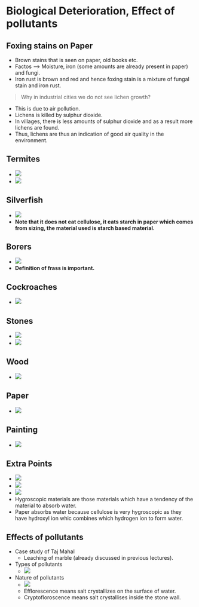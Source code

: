 
# Biological Deterioration, Effect of pollutants

## Foxing stains on Paper
* Brown stains that is seen on paper, old books etc.
* Factos --> Moisture, iron (some amounts are already present in paper) and fungi.
* Iron rust is brown and red and hence foxing stain is a mixture of fungal stain and iron rust.

> Why in industrial cities we do not see lichen growth?
* This is due to air pollution.
* Lichens is killed by sulphur dioxide.
* In villages, there is less amounts of sulphur dioxide and as a result more lichens are found.
* Thus, lichens are thus an indication of good air quality in the environment.

## Termites
* ![](/assets/images/2021-12-04-09-37-04.png)
* ![](/assets/images/2021-12-04-09-38-48.png)

## Silverfish
* ![](/assets/images/2021-12-04-09-41-11.png)
* **Note that it does not eat cellulose, it eats starch in paper which comes from sizing, the material used is starch based material.**

## Borers
* ![](/assets/images/2021-12-04-09-44-13.png)
* **Definition of frass is important.**

## Cockroaches
* ![](/assets/images/2021-12-04-09-46-21.png)

## Stones
* ![](/assets/images/2021-12-04-09-47-05.png)
* ![](/assets/images/2021-12-04-09-47-16.png)

## Wood
* ![](/assets/images/2021-12-04-09-48-02.png)

## Paper
* ![](/assets/images/2021-12-04-09-48-12.png)

## Painting
* ![](/assets/images/2021-12-04-09-49-11.png)

## Extra Points
* ![](/assets/images/2021-12-04-09-31-52.png)
* ![](/assets/images/2021-12-04-09-32-06.png)
* ![](/assets/images/2021-12-04-09-32-16.png)
* Hygroscopic materials are those materials which have a tendency of the material to absorb water.
* Paper absorbs water because cellulose is very hygroscopic as they have hydroxyl ion whic combines which hydrogen ion to form water.

## Effects of pollutants
* Case study of Taj Mahal
    * Leaching of marble (already discussed in previous lectures).
* Types of pollutants
    * ![](/assets/images/2021-12-04-09-56-50.png)
* Nature of pollutants
    * ![](/assets/images/2021-12-04-09-58-10.png)
    * Efflorescence means salt crystallizes on the surface of water.
    * Cryptofloroscence means salt crystallises inside the stone wall.